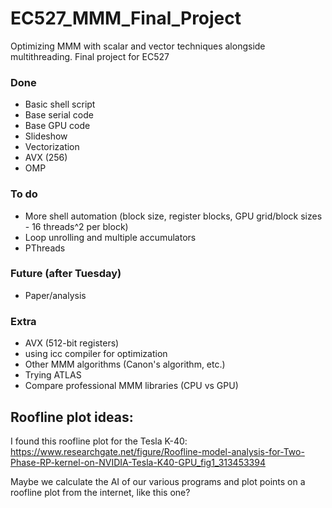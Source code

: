 # EC527_MMM_Final_Project
Optimizing MMM with scalar and vector techniques alongside multithreading. Final project for EC527

### Done
- Basic shell script
- Base serial code
- Base GPU code
- Slideshow
- Vectorization
- AVX (256)
- OMP

### To do
- More shell automation (block size, register blocks, GPU grid/block sizes - 16 threads^2 per block)
- Loop unrolling and multiple accumulators
- PThreads

### Future (after Tuesday)
- Paper/analysis

### Extra
- AVX (512-bit registers)
- using icc compiler for optimization
- Other MMM algorithms (Canon's algorithm, etc.)
- Trying ATLAS
- Compare professional MMM libraries (CPU vs GPU)


## Roofline plot ideas:

I found this roofline plot for the Tesla K-40:
https://www.researchgate.net/figure/Roofline-model-analysis-for-Two-Phase-RP-kernel-on-NVIDIA-Tesla-K40-GPU_fig1_313453394

Maybe we calculate the AI of our various programs and plot points on a roofline plot from the internet, like this one?

